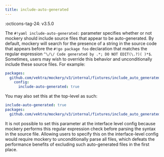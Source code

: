 ```yaml
---
title: include-auto-generated
---
```


:octicons-tag-24: v3.5.0

The `#!yaml include-auto-generated:` parameter specifies whether or not mockery should include source files that appear to be auto-generated. By default, mockery will search for the presence of a string in the source code that appears before the `#!go package foo` declaration that matches the regular expression `^\/\/ Code generated by .*; DO NOT EDIT(\.?)( )*$`. Sometimes, users may wish to override this behavior and unconditionally include these source files. For example:

```yaml title=".mockery.yml"
packages:
  github.com/vektra/mockery/v3/internal/fixtures/include_auto_generated:
    config:
      include-auto-generated: true
```

You may also set this at the top-level as such:

```yaml title=".mockery.yml"
include-auto-generated: true
packages:
  github.com/vektra/mockery/v3/internal/fixtures/include_auto_generated:      
```

It is not possible to set this parameter at the interface level config because mockery performs this regular expression check before parsing the syntax in the source file. Allowing users to specify this on the interface-level config would require mockery to unconditionally parse all files, which defeats the performance benefits of excluding such auto-generated files in the first place.
